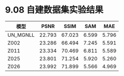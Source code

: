 # 9.08 自建数据集实验结果

模型 | PSNR | SSIM | SAM | MAE
--- | --- | --- | --- | ---
UN_MGNLL | 22.793 | 67.023 | 6.599 | 5.796
Z002 | 23.286 | 66.494 | 7.245 | 5.591
Z011 | 23.334 | 70.469 | 6.811 | 5.589
Z025 | 23.801 | 71.254 | 5.920 | 5.260
Z026 | 23.992 | 71.899 | 5.566 | 4.969
